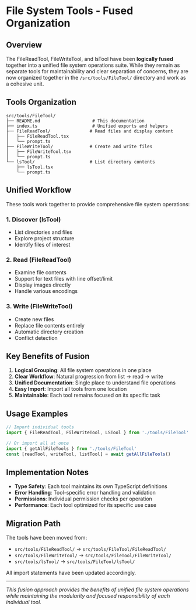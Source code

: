 # File System Tools - Fused Organization

## Overview

The FileReadTool, FileWriteTool, and lsTool have been **logically fused** together into a unified file system operations suite. While they remain as separate tools for maintainability and clear separation of concerns, they are now organized together in the `/src/tools/FileTool/` directory and work as a cohesive unit.

## Tools Organization

```
src/tools/FileTool/
├── README.md                    # This documentation
├── index.ts                     # Unified exports and helpers
├── FileReadTool/               # Read files and display content
│   ├── FileReadTool.tsx
│   └── prompt.ts
├── FileWriteTool/              # Create and write files
│   ├── FileWriteTool.tsx
│   └── prompt.ts
└── lsTool/                     # List directory contents
    ├── lsTool.tsx
    └── prompt.ts
```

## Unified Workflow

These tools work together to provide comprehensive file system operations:

### 1. **Discover** (lsTool)
- List directories and files
- Explore project structure
- Identify files of interest

### 2. **Read** (FileReadTool)
- Examine file contents
- Support for text files with line offset/limit
- Display images directly
- Handle various encodings

### 3. **Write** (FileWriteTool)
- Create new files
- Replace file contents entirely
- Automatic directory creation
- Conflict detection

## Key Benefits of Fusion

1. **Logical Grouping**: All file system operations in one place
2. **Clear Workflow**: Natural progression from list → read → write
3. **Unified Documentation**: Single place to understand file operations
4. **Easy Import**: Import all tools from one location
5. **Maintainable**: Each tool remains focused on its specific task

## Usage Examples

```typescript
// Import individual tools
import { FileReadTool, FileWriteTool, LSTool } from './tools/FileTool'

// Or import all at once
import { getAllFileTools } from './tools/FileTool'
const [readTool, writeTool, listTool] = await getAllFileTools()
```

## Implementation Notes

- **Type Safety**: Each tool maintains its own TypeScript definitions
- **Error Handling**: Tool-specific error handling and validation
- **Permissions**: Individual permission checks per operation
- **Performance**: Each tool optimized for its specific use case

## Migration Path

The tools have been moved from:
- `src/tools/FileReadTool/` → `src/tools/FileTool/FileReadTool/`
- `src/tools/FileWriteTool/` → `src/tools/FileTool/FileWriteTool/`
- `src/tools/lsTool/` → `src/tools/FileTool/lsTool/`

All import statements have been updated accordingly.

---

*This fusion approach provides the benefits of unified file system operations while maintaining the modularity and focused responsibility of each individual tool.*
